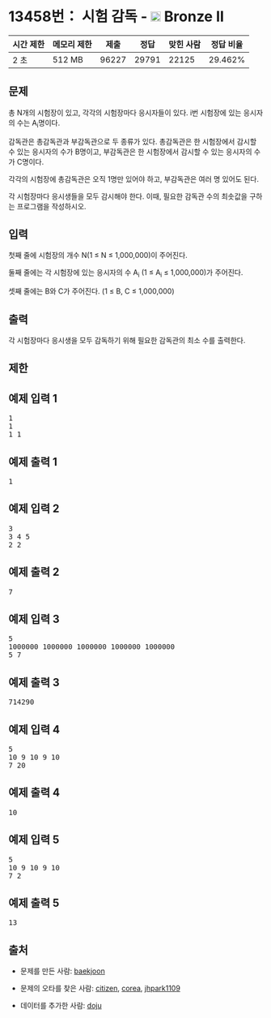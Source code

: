 # 13458번： 시험 감독 - <img src="https://static.solved.ac/tier_small/4.svg" style="height:20px" /> Bronze II



| 시간 제한 | 메모리 제한 | 제출 | 정답 | 맞힌 사람 | 정답 비율 |
| --- | --- | --- | --- | --- | --- |
| 2 초 | 512 MB | 96227 | 29791 | 22125 | 29.462% |
## 문제

총 N개의 시험장이 있고, 각각의 시험장마다 응시자들이 있다. i번 시험장에 있는 응시자의 수는 A<sub>i</sub>명이다.

감독관은 총감독관과 부감독관으로 두 종류가 있다. 총감독관은 한 시험장에서 감시할 수 있는 응시자의 수가 B명이고, 부감독관은 한 시험장에서 감시할 수 있는 응시자의 수가 C명이다.

각각의 시험장에 총감독관은 오직 1명만 있어야 하고, 부감독관은 여러 명 있어도 된다.

각 시험장마다 응시생들을 모두 감시해야 한다. 이때, 필요한 감독관 수의 최솟값을 구하는 프로그램을 작성하시오.

## 입력

첫째 줄에 시험장의 개수 N(1 ≤ N ≤ 1,000,000)이 주어진다.

둘째 줄에는 각 시험장에 있는 응시자의 수 A<sub>i</sub> (1 ≤ A<sub>i</sub> ≤ 1,000,000)가 주어진다.

셋째 줄에는 B와 C가 주어진다. (1 ≤ B, C ≤ 1,000,000)

## 출력

각 시험장마다 응시생을 모두 감독하기 위해 필요한 감독관의 최소 수를 출력한다.

## 제한

## 예제 입력 1

<pre>1
1
1 1
</pre>
## 예제 출력 1

<pre>1
</pre>
## 예제 입력 2

<pre>3
3 4 5
2 2
</pre>
## 예제 출력 2

<pre>7
</pre>
## 예제 입력 3

<pre>5
1000000 1000000 1000000 1000000 1000000
5 7
</pre>
## 예제 출력 3

<pre>714290
</pre>
## 예제 입력 4

<pre>5
10 9 10 9 10
7 20
</pre>
## 예제 출력 4

<pre>10
</pre>
## 예제 입력 5

<pre>5
10 9 10 9 10
7 2
</pre>
## 예제 출력 5

<pre>13
</pre>
## 출처

- 문제를 만든 사람: [baekjoon](/user/baekjoon)

- 문제의 오타를 찾은 사람: [citizen](/user/citizen), [corea](/user/corea), [jhpark1109](/user/jhpark1109)

- 데이터를 추가한 사람: [doju](/user/doju)
